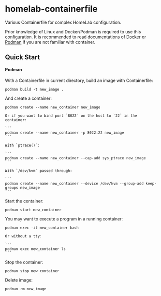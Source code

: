 # homelab-containerfile

Various Containerfile for complex HomeLab configuration.

Prior knowledge of Linux and Docker/Podman is required to use this configuration. It is recommended to read documentations of [Docker](https://docs.docker.com/) or [Podman](https://docs.podman.io/en/latest/Tutorials.html) if you are not familiar with container.

## Quick Start

#### Podman

With a Containerfile in current directory, build an image with Containerfile:

```
podman build -t new_image .
```

And create a container:

```
podman create --name new_container new_image
```

    Or if you want to bind port `8022` on the host to `22` in the container:
    
    ```
    podman create --name new_container -p 8022:22 new_image
    ```

    With `ptrace()`:
    
    ```
    podman create --name new_container --cap-add sys_ptrace new_image
    ```
    
    With `/dev/kvm` passed through:

    ```
    podman create --name new_container --device /dev/kvm --group-add keep-groups new_image
    ```

Start the container:

```
podman start new_container
```

You may want to execute a program in a running container:

```
podman exec -it new_container bash
```

    Or without a tty:
    
    ```
    podman exec new_container ls
    ```

Stop the container:

```
podman stop new_container
```

Delete image:

```
podman rm new_image
```
